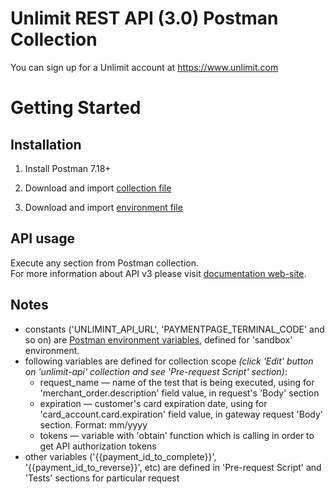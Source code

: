# Unlimit REST API (3.0) Postman Collection

You can sign up for a Unlimit account at https://www.unlimit.com

# Getting Started

## Installation

1. Install Postman 7.18+

2. Download and import [collection file](https://raw.githubusercontent.com/cardpay/postman-sdk-v3/master/collection.json)

3. Download and import [environment file](https://raw.githubusercontent.com/cardpay/postman-sdk-v3/master/sandbox.json)


## API usage

Execute any section from Postman collection.  
For more information about API v3 please visit [documentation web-site](https://integration.unlimit.com).


## Notes

* constants ('UNLIMINT_API_URL', 'PAYMENTPAGE_TERMINAL_CODE' and so on) are [Postman environment variables](https://learning.postman.com/docs/postman/variables-and-environments/variables/), defined for 'sandbox' environment.
* following variables are defined for collection scope *(click 'Edit' button on 'unlimit-api' collection and see 'Pre-request Script' section)*:
    * request_name &mdash; name of the test that is being executed, using for 'merchant_order.description' field value, in request's 'Body' section
    * expiration &mdash; customer's card expiration date, using for 'card_account.card.expiration' field value, in gateway request 'Body' section. Format: mm/yyyy
    * tokens &mdash; variable with 'obtain' function which is calling in order to get API authorization tokens
* other variables ('{{payment_id_to_complete}}', '{{payment_id_to_reverse}}', etc) are defined in 'Pre-request Script' and 'Tests' sections for particular request
